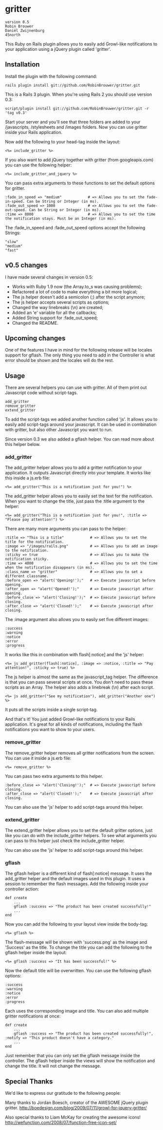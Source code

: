 # gritter

	version 0.5
	Robin Brouwer
	Daniël Zwijnenburg
	45north

This Ruby on Rails plugin allows you to easily add Growl-like notifications to your application using a jQuery plugin called 'gritter'.

## Installation

Install the plugin with the following command:

	rails plugin install git://github.com/RobinBrouwer/gritter.git

This is a Rails 3 plugin. When you're using Rails 2 you should use version 0.3:

	script/plugin install git://github.com/RobinBrouwer/gritter.git -r 'tag v0.3'

Start your server and you'll see that three folders are added to your /javascripts, /stylesheets and /images folders.
Now you can use gritter inside your Rails application.

Now add the following to your head-tag inside the layout:

	<%= include_gritter %>

If you also want to add jQuery together with gritter (from googleapis.com) you can use the following helper:

	<%= include_gritter_and_jquery %>

You can pass extra arguments to these functions to set the default options for gritter.

	:fade_in_speed => "medium"            # => Allows you to set the fade-in-speed. Can be String or Integer (in ms).
	:fade_out_speed => 1000               # => Allows you to set the fade-out-speed. Can be String or Integer (in ms).
	:time => 8000                         # => Allows you to set the time the notification stays. Must be an Integer (in ms).

The :fade_in_speed and :fade_out_speed options accept the following Strings:
	
	"slow"
	"medium"
	"fast"
	

## v0.5 changes

I have made several changes in version 0.5:
- Works with Ruby 1.9 now (the Array.to_s was causing problems);
- Refactored a lot of code to make everything a bit more logical;
- The js helper doesn't add a semicolon (;) after the script anymore;
- The js helper accepts several scripts as options;
- Changed the way linebreaks (\n) are created;
- Added an 'e' variable for all the callbacks;
- Added String support for :fade_out_speed;
- Changed the README.


## Upcoming changes

One of the features I have in mind for the following release will be locales support for gflash.
The only thing you need to add in the Controller is what error should be shown and the locales will do the rest.


## Usage

There are several helpers you can use with gritter. All of them print out Javascript code without script-tags.

	add_gritter
	remove_gritter
	extend_gritter
	
To add the script-tags we added another function called 'js'. It allows you to easily add script-tags around your javascript.
It can be used in combination with gritter, but also other Javascript you want to run.

Since version 0.3 we also added a gflash helper. You can read more about this helper below.


### add_gritter

The add_gritter helper allows you to add a gritter notification to your application. 
It outputs Javascript directly into your template. It works like this inside a js.erb file:

	<%= add_gritter("This is a notification just for you!") %>

The add_gritter helper allows you to easily set the text for the notification. 
When you want to change the title, just pass the :title argument to the helper:

	<%= add_gritter("This is a notification just for you!", :title => "Please pay attention!") %>

There are many more arguments you can pass to the helper:

	:title => "This is a title"            # => Allows you to set the title for the notification.
	:image => "/images/rails.png"          # => Allows you to add an image to the notification.
	:sticky => true                        # => Allows you to make the notification sticky.
	:time => 4000                          # => Allows you to set the time when the notification disappears (in ms).
	:class_name => "gritter"               # => Allows you to set a different classname.
	:before_open => "alert('Opening!');"   # => Execute javascript before opening.
	:after_open => "alert('Opened!');"     # => Execute javascript after opening.
	:before_close => "alert('Closing!');"  # => Execute javascript before closing.
	:after_close => "alert('Closed!');"    # => Execute javascript after closing.

The :image argument also allows you to easily set five different images:

	:success
	:warning
	:notice
	:error
	:progress

It works like this in combination with flash[:notice] and the 'js' helper:

	<%= js add_gritter(flash[:notice], :image => :notice, :title => "Pay attention!", :sticky => true) %>

The js helper is almost the same as the javascript_tag helper. The difference is that you can pass several scripts at once.
You don't need to pass these scripts as an Array. The helper also adds a linebreak (\n) after each script.

	<%= js add_gritter("See my notification"), add_gritter("Another one") %>

It puts all the scripts inside a single script-tag.

And that's it! You just added Growl-like notifications to your Rails application.
It's great for all kinds of notifications, including the flash notifications you want to show to your users.


### remove_gritter

The remove_gritter helper removes all gritter notifications from the screen. You can use it inside a js.erb file:

	<%= remove_gritter %>

You can pass two extra arguments to this helper.

	:before_close => "alert('Closing!');"  # => Execute javascript before closing.
	:after_close => "alert('Closed!');"    # => Execute javascript after closing.

You can also use the 'js' helper to add script-tags around this helper.


### extend_gritter

The extend_gritter helper allows you to set the default gritter options, just like you can do with the include_gritter helpers. 
To see what arguments you can pass to this helper just check the include_gritter helper.

You can also use the 'js' helper to add script-tags around this helper.


### gflash

The gflash helper is a different kind of flash[:notice] message. It uses the add_gritter helper and the default images used in this plugin.
It uses a session to remember the flash messages. Add the following inside your controller action:

	def create
		...
		gflash :success => "The product has been created successfully!"
		...
	end

Now you can add the following to your layout view inside the body-tag:

	<%= gflash %>
	
The flash-message will be shown with 'success.png' as the image and 'Success' as the title.
To change the title you can add the following to the gflash helper inside the layout:

	<%= gflash :success => "It has been successful!" %>
	
Now the default title will be overwritten. You can use the following gflash options:

	:success
	:warning
	:notice
	:error
	:progress

Each uses the corresponding image and title. You can also add multiple gritter notifications at once:

	def create
		...
		gflash :success => "The product has been created successfully!", :notify => "This product doesn't have a category."
		...
	end

Just remember that you can only set the gflash message inside the controller. 
The gflash helper inside the views will show the notification and change the title. It will not change the message.


## Special Thanks

We'd like to express our gratitude to the following people:

Many thanks to Jordan Boesch, creator of the AWESOME jQuery plugin gritter.
http://boedesign.com/blog/2009/07/11/growl-for-jquery-gritter/

Also special thanks to Liam McKay for creating the awesome icons!
http://wefunction.com/2008/07/function-free-icon-set/